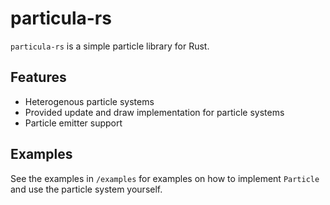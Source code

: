 # particula-rs

`particula-rs` is a simple particle library for Rust.

## Features

- Heterogenous particle systems
- Provided update and draw implementation for particle systems
- Particle emitter support

## Examples

See the examples in `/examples` for examples on how to implement `Particle` and use the particle system yourself.

